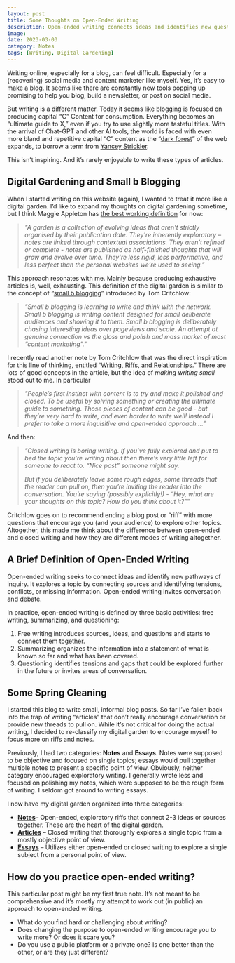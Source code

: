 ```yaml
---
layout: post
title: Some Thoughts on Open-Ended Writing
description: Open-ended writing connects ideas and identifies new questions. It encourages conversation instead of presenting a polished argument.
image:
date: 2023-03-03
category: Notes
tags: [Writing, Digital Gardening]
---
```


Writing online, especially for a blog, can feel difficult. Especially for a (recovering) social media and content marketer like myself. Yes, it’s easy to make a blog. It seems like there are constantly new tools popping up promising to help you blog, build a newsletter, or post on social media.

But writing is a different matter. Today it seems like blogging is focused on producing capital “C” Content for consumption. Everything becomes an “ultimate guide to X,” even if you try to use slightly more tasteful titles. With the arrival of Chat-GPT and other AI tools, the world is faced with even more bland and repetitive capital “C” content as the “[dark forest](https://onezero.medium.com/the-dark-forest-theory-of-the-internet-7dc3e68a7cb1)” of the web expands, to borrow a term from [Yancey Strickler](https://www.ystrickler.com/).

This isn’t inspiring. And it’s rarely enjoyable to write these types of articles.

## Digital Gardening and Small b Blogging

When I started writing on this website (again), I wanted to treat it more like a digital garden. I’d like to expand my thoughts on digital gardening sometime, but I think Maggie Appleton has [the best working definition](https://maggieappleton.com/garden-history "A Brief History & Ethos of the Digital Garden") for now:

> _"A garden is a collection of evolving ideas that aren't strictly organised by their publication date. They're inherently exploratory – notes are linked through contextual associations. They aren't refined or complete - notes are published as half-finished thoughts that will grow and evolve over time. They're less rigid, less performative, and less perfect than the personal websites we're used to seeing."_

This approach resonates with me. Mainly because producing exhaustive articles is, well, exhausting. This definition of the digital garden is similar to the concept of “[small b blogging](https://tomcritchlow.com/2018/02/23/small-b-blogging/ "Small B Blogging")” introduced by Tom Critchlow:

> _"Small b blogging is learning to write and think with the network. Small b blogging is writing content designed for small deliberate audiences and showing it to them. Small b blogging is deliberately chasing interesting ideas over pageviews and scale. An attempt at genuine connection vs the gloss and polish and mass market of most “content marketing”."_

I recently read another note by Tom Critchlow that was the direct inspiration for this line of thinking, entitled “[Writing, Riffs, and Relationships](https://tomcritchlow.com/2023/02/10/riffs/).” There are lots of good concepts in the article, but the idea of _making writing small_ stood out to me. In particular

> _"People’s first instinct with content is to try and make it polished and closed. To be useful by solving something or creating the ultimate guide to something. Those pieces of content can be good - but they’re very hard to write, and even harder to write well! Instead I prefer to take a more inquisitive and open-ended approach…."_

And then:

> _"Closed writing is boring writing. If you’ve fully explored and put to bed the topic you’re writing about then there’s very little left for someone to react to. “Nice post” someone might say._
> 
> _But if you deliberately leave some rough edges, some threads that the reader can pull on, then you’re inviting the reader into the conversation. You’re saying (possibly explicitly!) - “Hey, what are your thoughts on this topic? How do you think about it?”_"

Critchlow goes on to recommend ending a blog post or “riff” with more questions that encourage you (and your audience) to explore other topics. Altogether, this made me think about the difference between open-ended and closed writing and how they are different modes of writing altogether.

## A Brief Definition of Open-Ended Writing

Open-ended writing seeks to connect ideas and identify new pathways of inquiry. It explores a topic by connecting sources and identifying tensions, conflicts, or missing information. Open-ended writing invites conversation and debate.

In practice, open-ended writing is defined by three basic activities: free writing, summarizing, and questioning:

1. Free writing introduces sources, ideas, and questions and starts to connect them together.
2. Summarizing organizes the information into a statement of what is known so far and what has been covered.
3. Questioning identifies tensions and gaps that could be explored further in the future or invites areas of conversation.

## Some Spring Cleaning 

I started this blog to write small, informal blog posts. So far I’ve fallen back into the trap of writing “articles” that don’t really encourage conversation or provide new threads to pull on. While it’s not critical for doing the actual writing, I decided to re-classify my digital garden to encourage myself to focus more on riffs and notes. 

Previously, I had two categories: **Notes** and **Essays**. Notes were supposed to be objective and focused on single topics; essays would pull together multiple notes to present a specific point of view. Obviously, neither category encouraged exploratory writing. I generally wrote less and focused on polishing my notes, which were supposed to be the rough form of writing. I seldom got around to writing essays.

I now have my digital garden organized into three categories:
 
- **[Notes](https://andrewstiefel.com/notes/)**– Open-ended, exploratory riffs that connect 2-3 ideas or sources together. These are the heart of the digital garden.
- **[Articles](https://andrewstiefel.com/articles/)** – Closed writing that thoroughly explores a single topic from a mostly objective point of view.
- **[Essays](https://andrewstiefel.com/essays/)** – Utilizes either open-ended or closed writing to explore a single subject from a personal point of view.

## How do you practice open-ended writing?

This particular post might be my first true note. It’s not meant to be comprehensive and it’s mostly my attempt to work out (in public) an approach to open-ended writing.

- What do you find hard or challenging about writing?
- Does changing the purpose to open-ended writing encourage you to write more? Or does it scare you?
- Do you use a public platform or a private one? Is one better than the other, or are they just different?